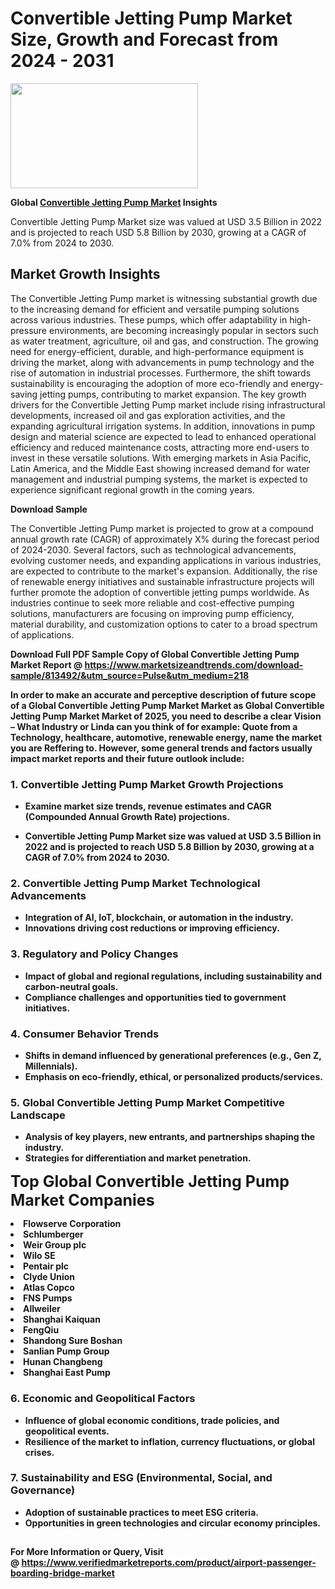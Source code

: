 <H1>Convertible Jetting Pump Market Size, Growth and Forecast from 2024 - 2031</H1><img class="aligncenter size-medium wp-image-584254" src="https://thirdeyenews.in/wp-content/uploads/2024/09/Global-Market-Research-300x168.jpeg" alt="" width="300" height="168" /><p><strong>Global&nbsp;<a href="https://www.marketsizeandtrends.com/download-sample/813492/&amp;utm_source=Pulse&amp;utm_medium=218">Convertible Jetting Pump Market</a> Insights</strong></p><p>Convertible Jetting Pump Market size was valued at USD 3.5 Billion in 2022 and is projected to reach USD 5.8 Billion by 2030, growing at a CAGR of 7.0% from 2024 to 2030.</p><p><h2>Market Growth Insights</h2> <p>The Convertible Jetting Pump market is witnessing substantial growth due to the increasing demand for efficient and versatile pumping solutions across various industries. These pumps, which offer adaptability in high-pressure environments, are becoming increasingly popular in sectors such as water treatment, agriculture, oil and gas, and construction. The growing need for energy-efficient, durable, and high-performance equipment is driving the market, along with advancements in pump technology and the rise of automation in industrial processes. Furthermore, the shift towards sustainability is encouraging the adoption of more eco-friendly and energy-saving jetting pumps, contributing to market expansion. The key growth drivers for the Convertible Jetting Pump market include rising infrastructural developments, increased oil and gas exploration activities, and the expanding agricultural irrigation systems. In addition, innovations in pump design and material science are expected to lead to enhanced operational efficiency and reduced maintenance costs, attracting more end-users to invest in these versatile solutions. With emerging markets in Asia Pacific, Latin America, and the Middle East showing increased demand for water management and industrial pumping systems, the market is expected to experience significant regional growth in the coming years.</p> <p><strong>Download Sample</strong></p> <p>The Convertible Jetting Pump market is projected to grow at a compound annual growth rate (CAGR) of approximately X% during the forecast period of 2024-2030. Several factors, such as technological advancements, evolving customer needs, and expanding applications in various industries, are expected to contribute to the market's expansion. Additionally, the rise of renewable energy initiatives and sustainable infrastructure projects will further promote the adoption of convertible jetting pumps worldwide. As industries continue to seek more reliable and cost-effective pumping solutions, manufacturers are focusing on improving pump efficiency, material durability, and customization options to cater to a broad spectrum of applications.</p> <p><strong></p><p><span class=""><strong>Download Full PDF Sample Copy of Global Convertible Jetting Pump Market Report</strong> @ <a href="https://www.marketsizeandtrends.com/download-sample/813492/&amp;utm_source=Pulse&amp;utm_medium=218" target="_blank">https://www.marketsizeandtrends.com/download-sample/813492/&amp;utm_source=Pulse&amp;utm_medium=218</a></span></p><p>In order to make an accurate and perceptive description of future scope of a Global&nbsp;Convertible Jetting Pump Market Market as Global&nbsp;Convertible Jetting Pump Market Market of 2025, you need to describe a clear Vision &ndash; What Industry or Linda can you think of for example: Quote from a Technology, healthcare, automotive, renewable energy, name the market you are Reffering to. However, some general trends and factors usually impact market reports and their future outlook include:</p><h3>1.&nbsp;<strong>Convertible Jetting Pump Market Growth Projections</strong></h3><ul><li>Examine market size trends, revenue estimates and CAGR (Compounded Annual Growth Rate) projections.</li><li><p>Convertible Jetting Pump Market size was valued at USD 3.5 Billion in 2022 and is projected to reach USD 5.8 Billion by 2030, growing at a CAGR of 7.0% from 2024 to 2030.</p></li></ul><h3>2.&nbsp;<strong>Convertible Jetting Pump Market Technological Advancements</strong></h3><ul><li>Integration of AI, IoT, blockchain, or automation in the industry.</li><li>Innovations driving cost reductions or improving efficiency.</li></ul><h3>3.&nbsp;<strong>Regulatory and Policy Changes</strong></h3><ul><li>Impact of global and regional regulations, including sustainability and carbon-neutral goals.</li><li>Compliance challenges and opportunities tied to government initiatives.</li></ul><h3>4.&nbsp;<strong>Consumer Behavior Trends</strong></h3><ul><li>Shifts in demand influenced by generational preferences (e.g., Gen Z, Millennials).</li><li>Emphasis on eco-friendly, ethical, or personalized products/services.</li></ul><h3>5.&nbsp;<strong>Global Convertible Jetting Pump Market Competitive Landscape</strong></h3><ul><li>Analysis of key players, new entrants, and partnerships shaping the industry.</li><li>Strategies for differentiation and market penetration.</li></ul><p data-pm-slice="1 1 []"><span style="color: inherit; font-family: inherit; font-size: 25px;">Top Global Convertible Jetting Pump Market Companies</span></p><div class="" data-test-id=""><p><li>Flowserve Corporation</li><li> Schlumberger</li><li> Weir Group plc</li><li> Wilo SE</li><li> Pentair plc</li><li> Clyde Union</li><li> Atlas Copco</li><li> FNS Pumps</li><li> Allweiler</li><li> Shanghai Kaiquan</li><li> FengQiu</li><li> Shandong Sure Boshan</li><li> Sanlian Pump Group</li><li> Hunan Changbeng</li><li> Shanghai East Pump</li></p></div><h3>6.&nbsp;<strong>Economic and Geopolitical Factors</strong></h3><ul><li>Influence of global economic conditions, trade policies, and geopolitical events.</li><li>Resilience of the market to inflation, currency fluctuations, or global crises.</li></ul><h3>7.&nbsp;<strong>Sustainability and ESG (Environmental, Social, and Governance)</strong></h3><ul><li>Adoption of sustainable practices to meet ESG criteria.</li><li>Opportunities in green technologies and circular economy principles.</li></ul><h2><strong style="font-size: 14px;">For More Information or Query, Visit @&nbsp;</strong><a style="background-color: #ffffff; font-size: 14px;" href="https://www.marketsizeandtrends.com/report/convertible-jetting-pump-market/" target="_blank">https://www.verifiedmarketreports.com/product/airport-passenger-boarding-bridge-market</a></h2>
